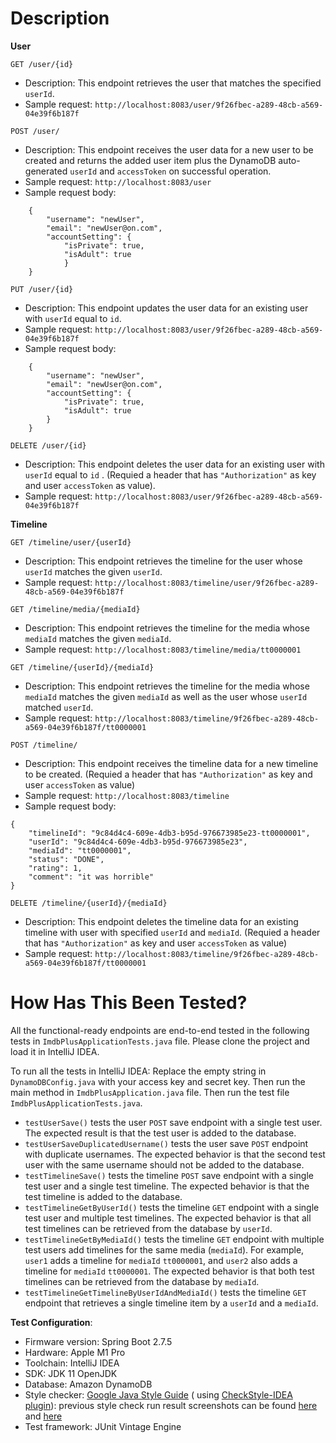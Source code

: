 # Description

**User**

`GET /user/{id}`

* Description: This endpoint retrieves the user that matches the specified `userId`.
* Sample request: `http://localhost:8083/user/9f26fbec-a289-48cb-a569-04e39f6b187f`

`POST /user/`

* Description: This endpoint receives the user data for a new user to be created and returns the
  added user item plus the DynamoDB auto-generated `userId` and `accessToken` on successful
  operation.
* Sample request: `http://localhost:8083/user`
* Sample request body:

```
    {
        "username": "newUser",
        "email": "newUser@on.com",
        "accountSetting": {
            "isPrivate": true,
            "isAdult": true
            }
    }
```

`PUT /user/{id}`

* Description: This endpoint updates the user data for an existing user with `userId` equal to `id`.
* Sample request: `http://localhost:8083/user/9f26fbec-a289-48cb-a569-04e39f6b187f`
* Sample request body:

```
    {
        "username": "newUser",
        "email": "newUser@on.com",
        "accountSetting": {
            "isPrivate": true,
            "isAdult": true
        }
    }
```

`DELETE /user/{id}`

* Description: This endpoint deletes the user data for an existing user with `userId` equal to `id`
  . (Requied a header that has `"Authorization"` as key and user `accessToken` as value).
* Sample request: `http://localhost:8083/user/9f26fbec-a289-48cb-a569-04e39f6b187f`

**Timeline**

`GET /timeline/user/{userId}`

* Description: This endpoint retrieves the timeline for the user whose `userId` matches the
  given `userId`.
* Sample request: `http://localhost:8083/timeline/user/9f26fbec-a289-48cb-a569-04e39f6b187f`

`GET /timeline/media/{mediaId}`

* Description: This endpoint retrieves the timeline for the media whose `mediaId` matches the
  given `mediaId`.
* Sample request: `http://localhost:8083/timeline/media/tt0000001`

`GET /timeline/{userId}/{mediaId}`

* Description: This endpoint retrieves the timeline for the media whose `mediaId` matches the
  given `mediaId` as well as the user whose `userId` matched `userId`.
* Sample request: `http://localhost:8083/timeline/9f26fbec-a289-48cb-a569-04e39f6b187f/tt0000001`

`POST /timeline/`

* Description: This endpoint receives the timeline data for a new timeline to be created. (Requied a
  header that has `"Authorization"` as key and user `accessToken` as value)
* Sample request: `http://localhost:8083/timeline`
* Sample request body:

```
{
    "timelineId": "9c84d4c4-609e-4db3-b95d-976673985e23-tt0000001",
    "userId": "9c84d4c4-609e-4db3-b95d-976673985e23",
    "mediaId": "tt0000001",
    "status": "DONE",
    "rating": 1,
    "comment": "it was horrible"
}
```

`DELETE /timeline/{userId}/{mediaId}`

* Description: This endpoint deletes the timeline data for an existing timeline with user with
  specified `userId` and `mediaId`. (Requied a header that has `"Authorization"` as key and
  user `accessToken` as value)
* Sample request:
  `http://localhost:8083/timeline/9f26fbec-a289-48cb-a569-04e39f6b187f/tt0000001`

# How Has This Been Tested?

All the functional-ready endpoints are end-to-end tested in the following tests
in `ImdbPlusApplicationTests.java` file. Please clone the project and load it in IntelliJ IDEA.

To run all the tests in IntelliJ IDEA: Replace the empty string in `DynamoDBConfig.java` with your
access key and secret key. Then run the main method in `ImdbPlusApplication.java` file. Then run the
test file `ImdbPlusApplicationTests.java`.

- `testUserSave()` tests the user `POST` save endpoint with a single test user. The expected result
  is that the test user is added to the database.
- `testUserSaveDuplicatedUsername()` tests the user save `POST` endpoint with duplicate usernames.
  The expected behavior is that the second test user with the same username should not be added to
  the database.
- `testTimelineSave()` tests the timeline `POST` save endpoint with a single test user and a single
  test timeline. The expected behavior is that the test timeline is added to the database.
- `testTimelineGetByUserId()` tests the timeline `GET` endpoint with a single test user and multiple
  test timelines. The expected behavior is that all test timelines can be retrieved from the
  database by `userId`.
- `testTimelineGetByMediaId()` tests the timeline `GET` endpoint with multiple test users add
  timelines for the same media (`mediaId`). For example, `user1` adds a timeline
  for `mediaId` `tt0000001`, and `user2` also adds a timeline for `mediaId` `tt0000001`. The
  expected behavior is that both test timelines can be retrieved from the database by `mediaId`.
- `testTimelineGetTimelineByUserIdAndMediaId()` tests the timeline `GET` endpoint that retrieves a
  single timeline item by a `userId` and a `mediaId`.

**Test Configuration**:

* Firmware version: Spring Boot 2.7.5
* Hardware: Apple M1 Pro
* Toolchain: IntelliJ IDEA
* SDK: JDK 11 OpenJDK
* Database: Amazon DynamoDB
* Style
  checker: [Google Java Style Guide](https://github.com/google/styleguide/blob/gh-pages/intellij-java-google-style.xml) (
  using [CheckStyle-IDEA plugin](https://plugins.jetbrains.com/plugin/1065-checkstyle-idea)):
  previous style check run
  result screenshots can be found [here](https://ibb.co/Hgv6gb8)
  and [here](https://ibb.co/xqdSpdP)
* Test framework: JUnit Vintage Engine